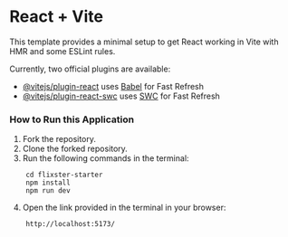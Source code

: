 # React + Vite

This template provides a minimal setup to get React working in Vite with HMR and some ESLint rules.

Currently, two official plugins are available:

- [@vitejs/plugin-react](https://github.com/vitejs/vite-plugin-react/blob/main/packages/plugin-react/README.md) uses [Babel](https://babeljs.io/) for Fast Refresh
- [@vitejs/plugin-react-swc](https://github.com/vitejs/vite-plugin-react-swc) uses [SWC](https://swc.rs/) for Fast Refresh

### How to Run this Application
1. Fork the repository.
2. Clone the forked repository.
3. Run the following commands in the terminal:
```
    cd flixster-starter
    npm install
    npm run dev
```
4. Open the link provided in the terminal in your browser:
```
    http://localhost:5173/
```
